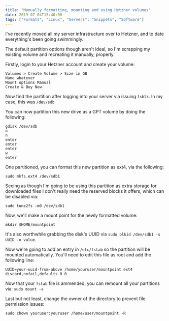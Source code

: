 ```yaml
---
title: "Manually formatting, mounting and using Hetzner volumes"
date: 2019-07-04T15:40:00
tags: ["Formats", "Linux", "Servers", "Snippets", "Software"]
---
```


I've recently moved all my server infrastructure over to Hetzner, and to date everything's been going swimmingly.

The default partition options though aren't ideal, so I'm scrapping my existing volume and recreating it manually, properly.

Firstly, login to your Hetzner account and create your volume:

```
Volumes > Create Volume > Size in GB
Name whatever
Mount options Manual
Create & Buy Now
```

Now find the partition after logging into your server via issuing `lsblk`. In my case, this was `/dev/sdb`

You can now partition this new drive as a GPT volume by doing the following:
```
gdisk /dev/sdb
o
n
enter
enter
enter
w
enter
```

One partitioned, you can format this new partition as ext4, via the following:
```
sudo mkfs.ext4 /dev/sdb1
```
Seeing as though I'm going to be using this partition as extra storage for downloaded files I don't really need the reserved blocks it offers, which can be disabled via:
```
sudo tune2fs -m0 /dev/sdb1
```

Now, we'll make a mount point for the newly formatted volume:
```
mkdir $HOME/mountpoint
```

It's also worthwhile grabbing the disk's UUID via `sudo blkid /dev/sdb1 -s UUID -o value`.

Now we're going to add an entry in `/etc/fstab` so the partition will be mounted automatically. You'll need to edit this file as root and add the following line:
```
UUID=your-uuid-from-above /home/youruser/mountpoint ext4 discard,nofail,defaults 0 0
```

Now that your `fstab` file is ammended, you can remount all your partitions via: `sudo mount -a`

Last but not least, change the owner of the directory to prevent file permission issues:
```
sudo chown youruser:youruser /home/user/mountpoint -R
```

